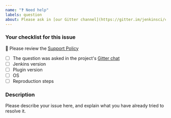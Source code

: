 ```yaml
---
name: "❓ Need help"
labels: question
about: Please ask in [our Gitter channel](https://gitter.im/jenkinsci/configuration-as-code-plugin) first
---
```


<!--
Never report security issues on GitHub or other public channels (Gitter/Twitter/etc.), follow the instruction from [Jenkins Security](https://jenkins.io/security/) to report it on [Jenkins Jira](https://issues.jenkins-ci.org)
-->

### Your checklist for this issue

🚨 Please review the [Support Policy](https://github.com/jenkinsci/.github/blob/master/SUPPORT.md)

- [ ] The question was asked in the project's [Gitter chat](https://gitter.im/jenkinsci/configuration-as-code-plugin)
- [ ] Jenkins version
- [ ] Plugin version
- [ ] OS
- [ ] Reproduction steps

<!--
Put an `x` into the [ ] to show you have filled the information below
Describe your issue below
-->

### Description

Please describe your issue here, and explain what you have already tried to resolve it.
